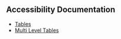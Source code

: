 ## Accessibility Documentation

* [Tables](https://www.w3.org/WAI/tutorials/tables/)
* [Multi Level Tables](https://www.w3.org/WAI/tutorials/tables/multi-level/)
